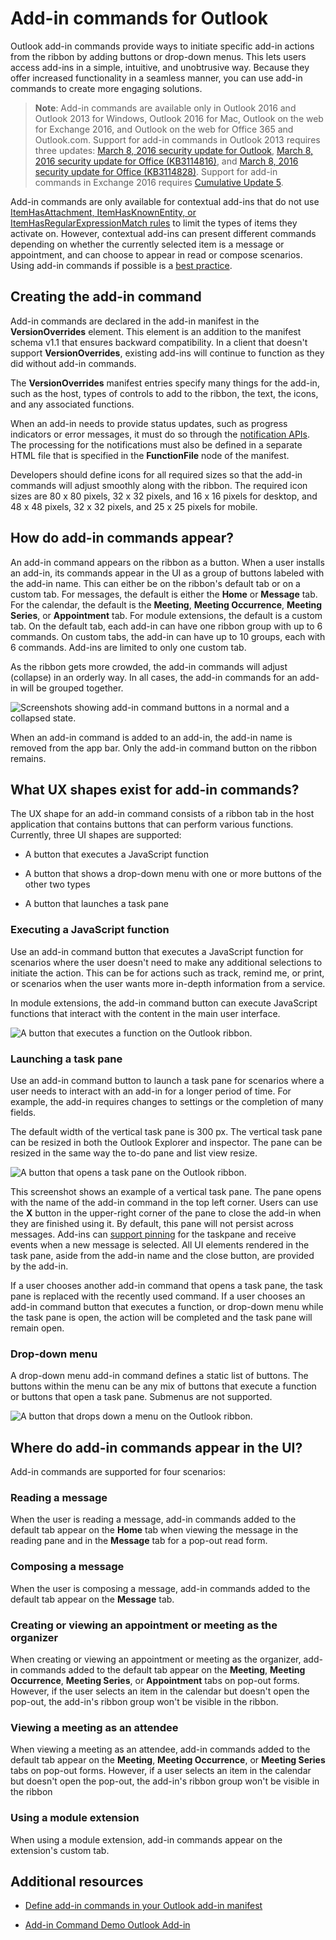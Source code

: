 
# Add-in commands for Outlook


Outlook add-in commands provide ways to initiate specific add-in actions from the ribbon by adding buttons or drop-down menus. This lets users access add-ins in a simple, intuitive, and unobtrusive way. Because they offer increased functionality in a seamless manner, you can use add-in commands to create more engaging solutions.

> **Note**: Add-in commands are available only in Outlook 2016 and Outlook 2013 for Windows, Outlook 2016 for Mac, Outlook on the web for Exchange 2016, and Outlook on the web for Office 365 and Outlook.com. Support for add-in commands in Outlook 2013 requires three updates: [March 8, 2016 security update for Outlook](https://support.microsoft.com/en-us/kb/3114829), [March 8, 2016 security update for Office (KB3114816)](https://support.microsoft.com/en-us/help/3114816/march-8,-2016,-update-for-office-2013-kb3114816), and [March 8, 2016 security update for Office (KB3114828)](https://support.microsoft.com/en-us/help/3114828/march-8,-2016,-update-for-office-2013-kb3114828). Support for add-in commands in Exchange 2016 requires [Cumulative Update 5](https://support.microsoft.com/en-us/help/4012106/cumulative-update-5-for-exchange-server-2016).

Add-in commands are only available for contextual add-ins that do not use [ItemHasAttachment, ItemHasKnownEntity, or ItemHasRegularExpressionMatch rules](manifests/activation-rules.md) to limit the types of items they activate on. However, contextual add-ins can present different commands depending on whether the currently selected item is a message or appointment, and can choose to appear in read or compose scenarios. Using add-in commands if possible is a [best practice](../../docs/overview/add-in-development-best-practices.md).


## Creating the add-in command

Add-in commands are declared in the add-in manifest in the  **VersionOverrides** element. This element is an addition to the manifest schema v1.1 that ensures backward compatibility. In a client that doesn't support **VersionOverrides**, existing add-ins will continue to function as they did without add-in commands.

The  **VersionOverrides** manifest entries specify many things for the add-in, such as the host, types of controls to add to the ribbon, the text, the icons, and any associated functions.

When an add-in needs to provide status updates, such as progress indicators or error messages, it must do so through the [notification APIs](../../reference/outlook/NotificationMessages.md). The processing for the notifications must also be defined in a separate HTML file that is specified in the  **FunctionFile** node of the manifest.

Developers should define icons for all required sizes so that the add-in commands will adjust smoothly along with the ribbon. The required icon sizes are 80 x 80 pixels, 32 x 32 pixels, and 16 x 16 pixels for desktop, and 48 x 48 pixels, 32 x 32 pixels, and 25 x 25 pixels for mobile.

## How do add-in commands appear?

An add-in command appears on the ribbon as a button. When a user installs an add-in, its commands appear in the UI as a group of buttons labeled with the add-in name. This can either be on the ribbon's default tab or on a custom tab. For messages, the default is either the  **Home** or **Message** tab. For the calendar, the default is the **Meeting**,  **Meeting Occurrence**,  **Meeting Series**, or  **Appointment** tab. For module extensions,
the default is a custom tab. On the default tab, each add-in can have one ribbon group with up to 6 commands. On custom tabs, the add-in can have up to 10 groups, each with 6 commands. Add-ins are limited to only one custom tab.

As the ribbon gets more crowded, the add-in commands will adjust (collapse) in an orderly way. In all cases, the add-in commands for an add-in will be grouped together.

![Screenshots showing add-in command buttons in a normal and a collapsed state.](../../images/6fcb64d8-9598-41d1-8944-f6d1f6d2edb6.png)

When an add-in command is added to an add-in, the add-in name is removed from the app bar. Only the add-in command button on the ribbon remains.


## What UX shapes exist for add-in commands?

The UX shape for an add-in command consists of a ribbon tab in the host application that contains buttons that can perform various functions. Currently, three UI shapes are supported:

- A button that executes a JavaScript function
        
- A button that shows a drop-down menu with one or more buttons of the other two types

- A button that launches a task pane


### Executing a JavaScript function

Use an add-in command button that executes a JavaScript function for scenarios where the user doesn't need to make any additional selections to initiate the action. This can be for actions such as track, remind me, or print, or scenarios when the user wants more in-depth information from a service. 

In module extensions, the add-in command button can execute JavaScript functions that 
interact with the content in the main user interface.

![A button that executes a function on the Outlook ribbon.](../../images/23ab1de3-3ec4-41a5-ba5b-30b11d464e0c.png)


### Launching a task pane

Use an add-in command button to launch a task pane for scenarios where a user needs to interact with an add-in for a longer period of time. For example, the add-in requires changes to settings or the completion of many fields. 

The default width of the vertical task pane is 300 px. The vertical task pane can be resized in both the Outlook Explorer and inspector. The pane can be resized in the same way the to-do pane and list view resize.


![A button that opens a task pane on the Outlook ribbon.](../../images/c8e03da8-9f71-4f9b-813f-1cdea43d433c.png)

This screenshot shows an example of a vertical task pane. The pane opens with the name of the add-in command in the top left corner. Users can use the **X** button in the upper-right corner of the pane to close the add-in when they are finished using it. By default, this pane will not persist across messages. Add-ins can [support pinning](./manifests/pinnable-taskpane.md) for the taskpane and receive events when a new message is selected. All UI elements rendered in the task pane, aside from the add-in name and the close button, are provided by the add-in.

If a user chooses another add-in command that opens a task pane, the task pane is replaced with the recently used command. If a user chooses an add-in command button that executes a function, or drop-down menu while the task pane is open, the action will be completed and the task pane will remain open.


### Drop-down menu

A drop-down menu add-in command defines a static list of buttons. The buttons within the menu can be any mix of buttons that execute a function or buttons that open a task pane. Submenus are not supported.


![A button that drops down a menu on the Outlook ribbon.](../../images/3eff90d6-7822-4fdb-9153-68f754c0c746.png)


## Where do add-in commands appear in the UI?

Add-in commands are supported for four scenarios:


### Reading a message

When the user is reading a message, add-in commands added to the default tab appear on the  **Home** tab when viewing the message in the reading pane and in the **Message** tab for a pop-out read form.


### Composing a message

When the user is composing a message, add-in commands added to the default tab appear on the  **Message** tab.


### Creating or viewing an appointment or meeting as the organizer

When creating or viewing an appointment or meeting as the organizer, add-in commands added to the default tab appear on the  **Meeting**,  **Meeting Occurrence**,  **Meeting Series**, or  **Appointment** tabs on pop-out forms. However, if the user selects an item in the calendar but doesn't open the pop-out, the add-in's ribbon group won't be visible in the ribbon.


### Viewing a meeting as an attendee

When viewing a meeting as an attendee, add-in commands added to the default tab appear on the  **Meeting**,  **Meeting Occurrence**, or  **Meeting Series** tabs on pop-out forms. However, if a user selects an item in the calendar but doesn't open the pop-out, the add-in's ribbon group won't be visible in the ribbon

### Using a module extension

When using a module extension, add-in commands appear on the extension's custom tab.

## Additional resources

- [Define add-in commands in your Outlook add-in manifest](../outlook/manifests/define-add-in-commands.md)
    
- [Add-in Command Demo Outlook Add-in](https://github.com/jasonjoh/command-demo)
    
